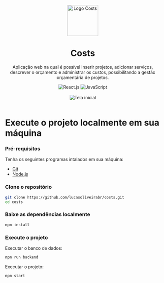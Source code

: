 <div align="center">
  <img width="100px" src="https://github.com/lucasoliveirabr/costs-react/blob/main/src/img/logo_full.png" alt="Logo Costs" />

  <h1>Costs</h1>

  <p>
    Aplicação web na qual é possível inserir projetos, adicionar serviços, descrever o orçamento e administrar os custos, possibilitando a gestão orçamentária de projetos. 
  </p>

  <img src="https://img.shields.io/badge/React.JS-%2320232a.svg?style=for-the-badge&logo=react&logoColor=%2361DAFB" alt="React.js" />
  <img src="https://img.shields.io/badge/javascript-%23323330.svg?style=for-the-badge&logo=javascript&logoColor=%23F7DF1E" alt="JavaScript" />
  <br />
  <br />
  <img src="https://user-images.githubusercontent.com/108704306/209760812-982a8eec-117b-4c54-b779-041b9fdae551.png" alt="Tela inicial" />
</div>

<br />

# Execute o projeto localmente em sua máquina

### Pré-requisitos

Tenha os seguintes programas intalados em sua máquina:

- [Git](https://git-scm.com/)
- [Node.js](https://nodejs.org)

### Clone o repositório

```bash
git clone https://github.com/lucasoliveirabr/costs.git
cd costs
```

### Baixe as dependências localmente

```bash
npm install
```

### Execute o projeto

Executar o banco de dados:

```bash
npm run backend
```

Executar o projeto:

```bash
npm start
```
